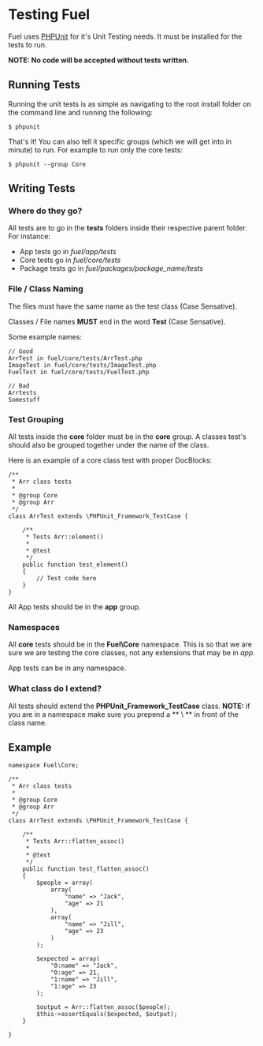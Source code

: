 # Testing Fuel

Fuel uses [PHPUnit](https://github.com/sebastianbergmann/phpunit/) for it's Unit Testing needs.  It must be installed for the tests to run.

**NOTE: No code will be accepted without tests written.**

## Running Tests

Running the unit tests is as simple as navigating to the root install folder on the command line and running the following:

    $ phpunit

That's it!  You can also tell it specific groups (which we will get into in minute) to run.  For example to run only the core tests:

    $ phpunit --group Core

## Writing Tests

### Where do they go?

All tests are to go in the **tests** folders inside their respective parent folder.  For instance:

* App tests go in *fuel/app/tests*
* Core tests go in *fuel/core/tests*
* Package tests go in *fuel/packages/package_name/tests*

### File / Class Naming

The files must have the same name as the test class (Case Sensative).

Classes / File names **MUST** end in the word **Test** (Case Sensative).

Some example names:

    // Good
    ArrTest in fuel/core/tests/ArrTest.php
    ImageTest in fuel/core/tests/ImageTest.php
    FuelTest in fuel/core/tests/FuelTest.php
    
    // Bad
    Arrtests
    Somestuff

### Test Grouping

All tests inside the **core** folder must be in the **core** group.  A classes test's should also be grouped together under the name of the class.

Here is an example of a core class test with proper DocBlocks:

    /**
     * Arr class tests
     * 
     * @group Core
     * @group Arr
     */
    class ArrTest extends \PHPUnit_Framework_TestCase {

    	/**
    	 * Tests Arr::element()
    	 * 
    	 * @test
    	 */
    	public function test_element()
    	{
    		// Test code here
    	}
    }
    
All App tests should be in the **app** group.

### Namespaces

All **core** tests should be in the **Fuel\Core** namespace.  This is so that we are sure we are testing the core classes, 
not any extensions that may be in *app*.

App tests can be in any namespace.

### What class do I extend?

All tests should extend the **PHPUnit_Framework_TestCase** class.  **NOTE:** if you are in a namespace make sure you prepend a ** \ ** in front of the class name.

## Example

    namespace Fuel\Core;

    /**
     * Arr class tests
     * 
     * @group Core
     * @group Arr
     */
    class ArrTest extends \PHPUnit_Framework_TestCase {

    	/**
    	 * Tests Arr::flatten_assoc()
    	 * 
    	 * @test
    	 */
    	public function test_flatten_assoc()
    	{
    		$people = array(
    			array(
    				"name" => "Jack",
    				"age" => 21
    			),
    			array(
    				"name" => "Jill",
    				"age" => 23
    			)
    		);

    		$expected = array(
    			"0:name" => "Jack",
    			"0:age" => 21,
    			"1:name" => "Jill",
    			"1:age" => 23
    		);

    		$output = Arr::flatten_assoc($people);
    		$this->assertEquals($expected, $output);
    	}

    }

